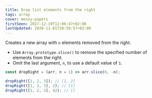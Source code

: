```yaml
---
title: Drop list elements from the right
tags: array
cover: messy-papers
firstSeen: 2017-12-19T12:06:47+02:00
lastUpdated: 2020-11-01T20:50:57+02:00
---
```


Creates a new array with `n` elements removed from the right.

- Use `Array.prototype.slice()` to remove the specified number of elements from the right.
- Omit the last argument, `n`, to use a default value of `1`.

```js
const dropRight = (arr, n = 1) => arr.slice(0, -n);
```

```js
dropRight([1, 2, 3]); // [1, 2]
dropRight([1, 2, 3], 2); // [1]
dropRight([1, 2, 3], 42); // []
```
